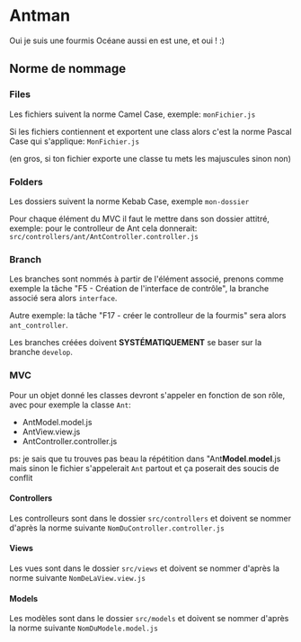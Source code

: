 # Antman

Oui je suis une fourmis
Océane aussi en est une, et oui ! :)

## Norme de nommage

### Files

Les fichiers suivent la norme Camel Case, exemple: `monFichier.js`

Si les fichiers contiennent et exportent une class alors c'est la norme Pascal Case qui s'applique: `MonFichier.js`

(en gros, si ton fichier exporte une classe tu mets les majuscules sinon non)

### Folders

Les dossiers suivent la norme Kebab Case, exemple `mon-dossier`

Pour chaque élément du MVC il faut le mettre dans son dossier attitré, exemple: pour le controlleur de Ant cela donnerait:
`src/controllers/ant/AntController.controller.js`

### Branch

Les branches sont nommés à partir de l'élément associé, prenons comme exemple la tâche "F5 - Création de l'interface de contrôle",
la branche associé sera alors `interface`. 

Autre exemple: la tâche "F17 - créer le controlleur de la fourmis" sera alors `ant_controller`.

Les branches créées doivent **SYSTÉMATIQUEMENT** se baser sur la branche `develop`.

### MVC

Pour un objet donné les classes devront s'appeler en fonction de son rôle, avec pour exemple la classe `Ant`:
- AntModel.model.js
- AntView.view.js
- AntController.controller.js

ps: je sais que tu trouves pas beau la répétition dans "Ant**Model**.**model**.js mais sinon le fichier s'appelerait `Ant` partout et ça poserait des soucis de conflit

#### Controllers

Les controlleurs sont dans le dossier `src/controllers` et doivent
se nommer d'après la norme suivante `NomDuController.controller.js`

#### Views

Les vues sont dans le dossier `src/views` et doivent
se nommer d'après la norme suivante `NomDeLaView.view.js`

#### Models

Les modèles sont dans le dossier `src/models` et doivent
se nommer d'après la norme suivante `NomDuModele.model.js`
